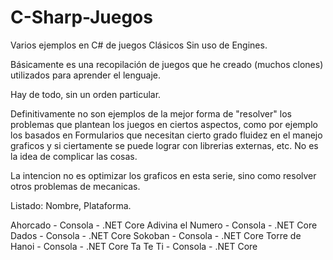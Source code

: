 # C-Sharp-Juegos
 Varios ejemplos en C# de juegos Clásicos Sin uso de Engines.

 Básicamente es una recopilación de juegos que he creado (muchos clones) utilizados para
 aprender el lenguaje.

Hay de todo, sin un orden particular. 

Definitivamente no son ejemplos de la mejor forma de "resolver" los problemas que plantean los juegos en ciertos aspectos, como por ejemplo los basados en Formularios que necesitan cierto grado fluidez en el manejo graficos y si ciertamente se puede lograr con librerias externas, etc. No es la idea de complicar las cosas.

La intencion no es optimizar los graficos en esta serie, sino como resolver otros problemas de mecanicas.

Listado:
Nombre, Plataforma.

Ahorcado            - Consola - .NET Core
Adivina el Numero   - Consola - .NET Core
Dados               - Consola - .NET Core
Sokoban             - Consola - .NET Core
Torre de Hanoi      - Consola - .NET Core
Ta Te Ti            - Consola - .NET Core


 


